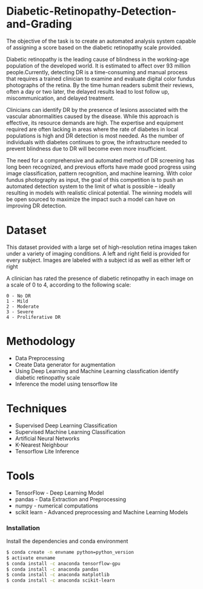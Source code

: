 # Diabetic-Retinopathy-Detection-and-Grading

The objective of the task is to create an automated analysis system capable of assigning a score based on the diabetic retinopathy scale provided.

Diabetic retinopathy is the leading cause of blindness in the working-age population of the developed world. It is estimated to affect over 93 million people.Currently, detecting DR is a time-consuming and manual process that requires a trained clinician to examine and evaluate digital color fundus photographs of the retina. By the time human readers submit their reviews, often a day or two later, the delayed results lead to lost follow up, miscommunication, and delayed treatment.

Clinicians can identify DR by the presence of lesions associated with the vascular abnormalities caused by the disease. While this approach is effective, its resource demands are high. The expertise and equipment required are often lacking in areas where the rate of diabetes in local populations is high and DR detection is most needed. As the number of individuals with diabetes continues to grow, the infrastructure needed to prevent blindness due to DR will become even more insufficient.

The need for a comprehensive and automated method of DR screening has long been recognized, and previous efforts have made good progress using image classification, pattern recognition, and machine learning. With color fundus photography as input, the goal of this competition is to push an automated detection system to the limit of what is possible – ideally resulting in models with realistic clinical potential. The winning models will be open sourced to maximize the impact such a model can have on improving DR detection.

# Dataset

This dataset provided with a large set of high-resolution retina images taken under a variety of imaging conditions. A left and right field is provided for every subject. Images are labeled with a subject id as well as either left or right

A clinician has rated the presence of diabetic retinopathy in each image on a scale of 0 to 4, according to the following scale:

    0 - No DR
    1 - Mild
    2 - Moderate
    3 - Severe
    4 - Proliferative DR
    
# Methodology
  - Data Preprocessing 
  - Create Data generator for augmentation
  - Using Deep Learning and Machine Learning classfication identify diabetic retinopathy scale
  - Inference the model using tensorflow lite 
  
# Techniques

  - Supervised Deep Learning Classification
  - Supervised Machine Learning Classification
  - Artificial Neural Networks
  - K-Nearest Neighbour
  - Tensorflow Lite Inference
# Tools

* TensorFlow - Deep Learning Model
* pandas - Data Extraction and Preprocessing
* numpy - numerical computations
* scikit learn - Advanced preprocessing and Machine Learning Models

### Installation

Install the dependencies and conda environment

```sh
$ conda create -n envname python=python_version
$ activate envname 
$ conda install -c anaconda tensorflow-gpu
$ conda install -c anaconda pandas
$ conda install -c anaconda matplotlib
$ conda install -c anaconda scikit-learn
```

